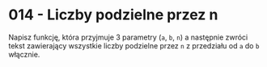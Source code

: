 # 014 - Liczby podzielne przez n

Napisz funkcję, która przyjmuje 3 parametry (`a`, `b`, `n`) a następnie zwróci tekst zawierający
wszystkie liczby podzielne przez `n` z przedziału od `a` do `b` włącznie.
